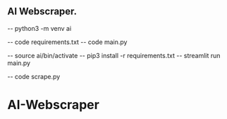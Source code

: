 ## AI Webscraper.


-- python3 -m venv ai

-- code requirements.txt
-- code main.py

-- source ai/bin/activate
-- pip3 install -r requirements.txt
-- streamlit run main.py

-- code scrape.py

# AI-Webscraper
